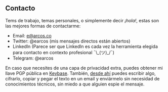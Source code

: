 ## Contacto

Tems de trabajo, temas personales, o simplemente decir *¡hola!*, estas son las mejores formas de contactarme:

* Email: <e@arcos.co>
* Twitter: @earcos (mis mensajes directos están abiertos)
* LinkedIn (Parece ser que LinkedIn es cada vez la herramienta elegida para contacto en contexto profesional ¯\\\_(ツ)\_/¯)
* Telegram: @earcos

En caso que necesites de una capa de privacidad extra, puedes obtener mi llave PGP pública en [Keybase](https://keybase.io/earcos). También, [desde ahí](https://keybase.io/encrypt#earcos) puedes escribir algo, cifrarlo, copiar y pegar el texto en un email y enviármelo sin necesidad de conocimientos técnicos, sin miedo a que alguien espie el mensaje.
